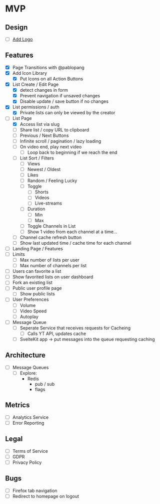 # MVP

## Design

- [ ] [Add Logo](https://github.com/CodingGarden/listd/issues/5#issuecomment-1744993170)

## Features

- [x] Page Transitions with @pablopang
- [x] Add Icon Library
  - [x] Put Icons on all Action Buttons
- [x] List Create / Edit Page
  - [x] detect changes in form
  - [x] Prevent navigation if unsaved changes
  - [x] Disable update / save button if no changes 
- [x] List permissions / auth
  - [x] Private lists can only be viewed by the creator
- [ ] List Page
  - [x] Access list via slug
  - [ ] Share list / copy URL to clipboard 
  - [ ] Previous / Next Buttons
  - [ ] Infinite scroll / pagination / lazy loading
  - [ ] On video end, play next video
    - [ ] Loop back to beginning if we reach the end
  - [ ] List Sort / Filters
    * [ ] Views
    * [ ] Newest / Oldest
    * [ ] Likes
    * [ ] Random / Feeling Lucky
    * [ ] Toggle
      * [ ] Shorts
      * [ ] Videos
      * [ ] Live-streams
    * [ ] Duration
      * [ ] Min
      * [ ] Max
    * [ ] Toggle Channels in List
    * [ ] Show 1 video from each channel at a time...
  - [ ] Channel cache refresh button
  - [ ] Show last updated time / cache time for each channel
- [ ] Landing Page / Features
- [ ] Limits
  - [ ] Max number of lists per user
  - [ ] Max number of channels per list
- [ ] Users can favorite a list
- [ ] Show favorited lists on user dashboard
- [ ] Fork an existing list
- [ ] Public user profile page
  - [ ] Show public lists
- [ ] User Preferences
  - [ ] Volume
  - [ ] Video Speed
  - [ ] Autoplay
- [ ] Message Queue
  - [ ] Seperate Service that receives requests for Cacheing
    - [ ] Calls YT API, updates cache
  - [ ] SvelteKit app -> put messages into the queue requesting caching

## Architecture

- [ ] Message Queues
  * [ ] Explore:
    - Redis
      - pub / sub
      - flags

## Metrics

- [ ] Analytics Service
- [ ] Error Reporting

## Legal

- [ ] Terms of Service
- [ ] GDPR
- [ ] Privacy Policy

## Bugs

- [ ] Firefox tab navigation
- [ ] Redirect to homepage on logout